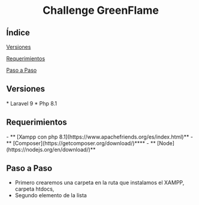 <h1 align="center">Challenge GreenFlame</h1>

## Índice

[Versiones](#Versiones)

[Requerimientos](#Requerimientos)

[Paso a Paso](#Paso-a-Paso)



<h2>Versiones</h2>
* Laravel 9
* Php 8.1


<h2>Requerimientos</h2>
- ** [Xampp con php 8.1](https://www.apachefriends.org/es/index.html)**
- ** [Composer](https://getcomposer.org/download/)****
- ** [Node](https://nodejs.org/en/download/)**



<h2>Paso a Paso</h2>

* Primero crearemos una carpeta en la ruta que instalamos el XAMPP, carpeta htdocs, 
* Segundo elemento de la lista
